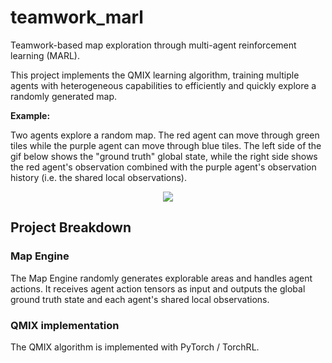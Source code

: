 # teamwork_marl
Teamwork-based map exploration through multi-agent reinforcement learning (MARL).

This project implements the QMIX learning algorithm, training multiple agents with heterogeneous capabilities to efficiently and quickly explore a randomly  generated map.

**Example:**

Two agents explore a random map. The red agent can move through green tiles while the purple agent can move through blue tiles. The left side of the gif below shows the "ground truth" global state, while the right side shows the red agent's observation combined with the purple agent's observation history (i.e. the shared local observations).

<p align="center" style="text-algin:center">
  <img src="media/example_run.gif.gif">
</p>

## Project Breakdown

### Map Engine

The Map Engine randomly generates explorable areas and handles agent actions. It receives agent action tensors as input and outputs the global ground truth state and each agent's shared local observations.

### QMIX implementation

The QMIX algorithm is implemented with PyTorch / TorchRL.


